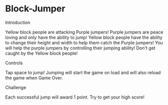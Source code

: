 # Block-Jumper

Introduction

Yellow block people are attacking Purple jumpers! Purple jumpers are peace loving and only have the ability to jump! Yellow block people have the ability to change their height and width to help them catch the Purple jumpers! You will help the purple jumpers by controlling their jumping ability! Don't get caught by the Yellow block people!

Controls

Tap space to jump!
Jumping will start the game on load and will also reload the game when Game Over.

Challenge

Each successful jump will award 1 point. Try to get your high score!
